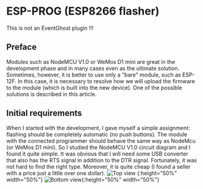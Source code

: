 # ESP-PROG  (ESP8266 flasher)
This is not an EventGhost plugin !!!

## Preface
Modules such as NodeMCU V1.0 or WeMos D1 mini are great in the development phase and in many cases even as the ultimate solution. Sometimes, however, it is better to use only a "bare" module, such as ESP-12F.
In this case, it is necessary to resolve how we will upload the firmware to the module (which is built into the new device). One of the possible solutions is described in this article.

## Initial requirements
When I started with the development, I gave myself a simple assignment: flashing should be completely automatic (no push buttons). The module with the connected programmer should behave the same way as NodeMcu (or WeMos D1 mini).
So I studied the NodeMCU V1.0 circuit diagram and I found it quite simple. It was obvious that I will need some USB converter that also has the RTS signal in addition to the DTR signal. Fortunately, it was not hard to find the right type. Moreover, it is quite cheap (I found a seller with a price just a little over one dollar).
![Top view](https://github.com/Pako2/EventGhostPlugins/raw/master/ESP-PROG/Images/CP2102-top.jpg) {:height="50%" width="50%"}
![Bottom view](https://github.com/Pako2/EventGhostPlugins/raw/master/ESP-PROG/Images/CP2102-bottom.jpg){:height="50%" width="50%"}
